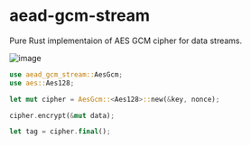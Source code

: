 # aead-gcm-stream

Pure Rust implementaion of AES GCM cipher for data streams.

![image](https://github.com/littledivy/aead-stream/assets/34997667/938c39c1-aa0e-4858-8304-e3f67c1fd83a)

```rust
use aead_gcm_stream::AesGcm;
use aes::Aes128;

let mut cipher = AesGcm::<Aes128>::new(&key, nonce);

cipher.encrypt(&mut data);

let tag = cipher.final();
```
